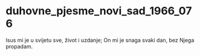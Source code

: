 # duhovne_pjesme_novi_sad_1966_076
Isus mi je u svijetu sve, život i uzdanje; On mi je snaga svaki dan, bez Njega propadam.